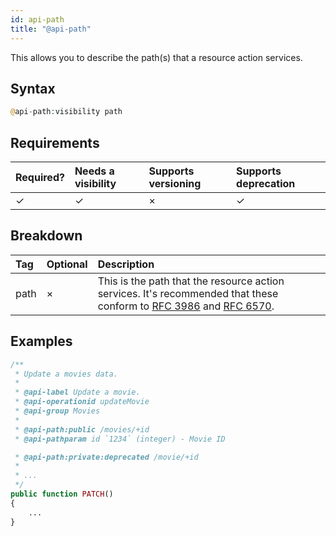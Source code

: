 ```yaml
---
id: api-path
title: "@api-path"
---
```


This allows you to describe the path(s) that a resource action services.

## Syntax
```php
@api-path:visibility path
```

## Requirements
| Required? | Needs a visibility | Supports versioning | Supports deprecation |
| :--- | :--- | :--- | :--- |
| ✓ | ✓ | × | ✓ |

## Breakdown
| Tag | Optional | Description |
| :--- | :--- | :--- |
| path | × | This is the path that the resource action services. It's recommended that these conform to [RFC 3986](https://tools.ietf.org/html/rfc3986) and [RFC 6570](https://tools.ietf.org/html/rfc6570). |

## Examples
```php
/**
 * Update a movies data.
 *
 * @api-label Update a movie.
 * @api-operationid updateMovie
 * @api-group Movies
 *
 * @api-path:public /movies/+id
 * @api-pathparam id `1234` (integer) - Movie ID

 * @api-path:private:deprecated /movie/+id
 *
 * ...
 */
public function PATCH()
{
    ...
}
```
